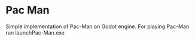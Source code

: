 # Pac Man
Simple implementation of Pac-Man on Godot engine.
For playing Pac-Man run launchPac-Man.exe
